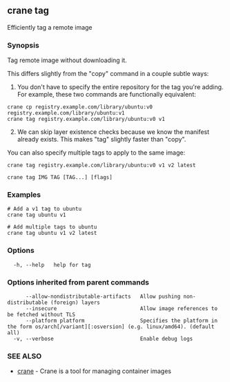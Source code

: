 ## crane tag

Efficiently tag a remote image

### Synopsis

Tag remote image without downloading it.

This differs slightly from the "copy" command in a couple subtle ways:

1. You don't have to specify the entire repository for the tag you're adding. For example, these two commands are functionally equivalent:
```
crane cp registry.example.com/library/ubuntu:v0 registry.example.com/library/ubuntu:v1
crane tag registry.example.com/library/ubuntu:v0 v1
```

2. We can skip layer existence checks because we know the manifest already exists. This makes "tag" slightly faster than "copy".

You can also specify multiple tags to apply to the same image:
```
crane tag registry.example.com/library/ubuntu:v0 v1 v2 latest
```

```
crane tag IMG TAG [TAG...] [flags]
```

### Examples

```
# Add a v1 tag to ubuntu
crane tag ubuntu v1

# Add multiple tags to ubuntu
crane tag ubuntu v1 v2 latest
```

### Options

```
  -h, --help   help for tag
```

### Options inherited from parent commands

```
      --allow-nondistributable-artifacts   Allow pushing non-distributable (foreign) layers
      --insecure                           Allow image references to be fetched without TLS
      --platform platform                  Specifies the platform in the form os/arch[/variant][:osversion] (e.g. linux/amd64). (default all)
  -v, --verbose                            Enable debug logs
```

### SEE ALSO

* [crane](crane.md)	 - Crane is a tool for managing container images

